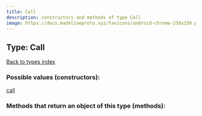 ```yaml
---
title: Call
description: constructors and methods of type Call
image: https://docs.madelineproto.xyz/favicons/android-chrome-256x256.png
---
```

## Type: Call  
[Back to types index](index.md)



### Possible values (constructors):

[call](../constructors/call.md)  



### Methods that return an object of this type (methods):




